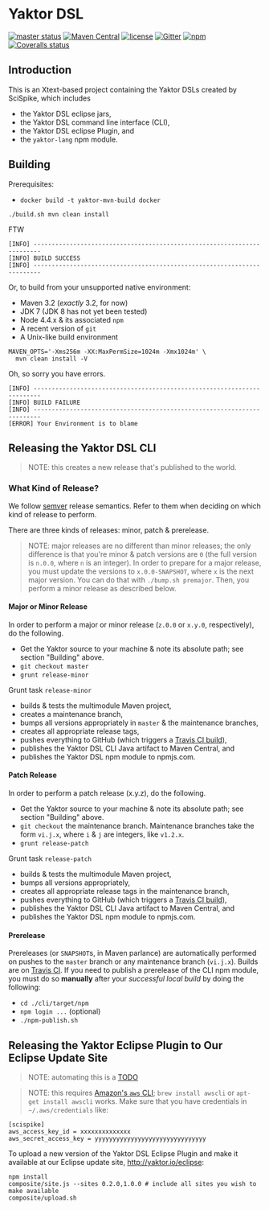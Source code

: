 # Yaktor DSL

[![master status](https://img.shields.io/travis/SciSpike/yaktor-dsl-xtext/master.svg?maxAge=3600)]()
[![Maven Central](https://img.shields.io/maven-central/v/io.yaktor/xtext-dsl-cli.svg?maxAge=3600)]()
[![license](https://img.shields.io/github/license/SciSpike/yaktor-dsl-xtext.svg?maxAge=3600)]()
[![Gitter](https://img.shields.io/gitter/room/SciSpike/yaktor.svg?maxAge=3600)]()
[![npm](https://img.shields.io/npm/v/yaktor-lang.svg?maxAge=3600)]()
[![Coveralls status](https://img.shields.io/coveralls/SciSpike/yaktor-dsl-xtext/master.svg?maxAge=2592000)](https://coveralls.io/github/SciSpike/yaktor-dsl-xtext?branch=master)

## Introduction

This is an Xtext-based project containing the Yaktor DSLs created by SciSpike, which includes
* the Yaktor DSL eclipse jars,
* the Yaktor DSL command line interface (CLI),
* the Yaktor DSL eclipse Plugin, and
* the `yaktor-lang` npm module.

## Building

Prerequisites:

* `docker build -t yaktor-mvn-build docker`

```
./build.sh mvn clean install
```

FTW

```
[INFO] ------------------------------------------------------------------------
[INFO] BUILD SUCCESS
[INFO] ------------------------------------------------------------------------
```

Or, to build from your unsupported native environment:

* Maven 3.2 (*exactly* 3.2, for now)
* JDK 7 (JDK 8 has not yet been tested)
* Node 4.4.x & its associated `npm`
* A recent version of `git`
* A Unix-like build environment

```
MAVEN_OPTS='-Xms256m -XX:MaxPermSize=1024m -Xmx1024m' \
  mvn clean install -V
```

Oh, so sorry you have errors.

```
[INFO] ------------------------------------------------------------------------
[INFO] BUILD FAILURE
[INFO] ------------------------------------------------------------------------
[ERROR] Your Environment is to blame
```

## Releasing the Yaktor DSL CLI

> NOTE: this creates a new release that's published to the world.

### What Kind of Release?
We follow [semver](https://www.semver.org) release semantics.  Refer to them when deciding on which kind of release to perform.

There are three kinds of releases: minor, patch & prerelease.

> NOTE: major releases are no different than minor releases; the only difference is that
you're minor & patch versions are `0` (the full version is `n.0.0`, where `n` is an integer).  In order to prepare for a major release, you must
update the versions to `x.0.0-SNAPSHOT`, where `x` is the next major version.  You can do that with `./bump.sh premajor`.
Then, you perform a minor release as described below.

#### Major or Minor Release

In order to perform a major or minor release (`z.0.0` or `x.y.0`, respectively), do the following.
* Get the Yaktor source to your machine & note its absolute path; see section "Building" above.
* `git checkout master`
* `grunt release-minor`

Grunt task `release-minor`
* builds & tests the multimodule Maven project,
* creates a maintenance branch,
* bumps all versions appropriately in `master` & the maintenance branches,
* creates all appropriate release tags,
* pushes everything to GitHub (which triggers a [Travis CI build](https://travis-ci.org/SciSpike/yaktor-dsl-xtext/builds)),
* publishes the Yaktor DSL CLI Java artifact to Maven Central, and
* publishes the Yaktor DSL npm module to npmjs.com.

#### Patch Release

In order to perform a patch release (x.y.z), do the following.
* Get the Yaktor source to your machine & note its absolute path; see section "Building" above.
* `git checkout` the maintenance branch.  Maintenance branches take the form `vi.j.x`, where `i` & `j` are integers, like `v1.2.x`.
* `grunt release-patch`

Grunt task `release-patch`
* builds & tests the multimodule Maven project,
* bumps all versions appropriately,
* creates all appropriate release tags in the maintenance branch,
* pushes everything to GitHub (which triggers a [Travis CI build](https://travis-ci.org/SciSpike/yaktor-dsl-xtext/builds)),
* publishes the Yaktor DSL CLI Java artifact to Maven Central, and
* publishes the Yaktor DSL npm module to npmjs.com.

#### Prerelease

Prereleases (or `SNAPSHOT`s, in Maven parlance) are automatically performed on pushes to the `master` branch or any maintenance branch (`vi.j.x`).
Builds are on [Travis CI](https://travis-ci.org/SciSpike/yaktor-dsl-xtext/builds).
If you need to publish a prerelease of the CLI npm module, you must do so **manually** after your *successful local build* by doing the following:
* `cd ./cli/target/npm`
* `npm login ...` (optional)
* `./npm-publish.sh`

## Releasing the Yaktor Eclipse Plugin to Our Eclipse Update Site

> NOTE: automating this is a [TODO](https://github.com/SciSpike/yaktor-dsl-xtext/issues/5)

> NOTE: this requires [Amazon's `aws` CLI](http://docs.aws.amazon.com/cli/latest/userguide/installing.html#install-bundle-other-os); `brew install awscli` or `apt-get install awscli` works.
Make sure that you have credentials in `~/.aws/credentials` like:
```
[scispike]
aws_access_key_id = xxxxxxxxxxxxxx
aws_secret_access_key = yyyyyyyyyyyyyyyyyyyyyyyyyyyyyyy
```

To upload a new version of the Yaktor DSL Eclipse Plugin and make it available at our Eclipse update site, http://yaktor.io/eclipse:
```
npm install
composite/site.js --sites 0.2.0,1.0.0 # include all sites you wish to make available
composite/upload.sh
```
